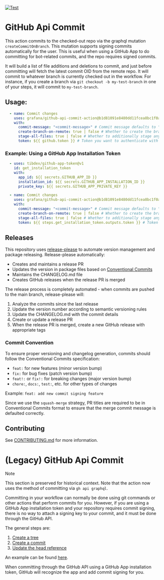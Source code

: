 [![Test](https://github.com/grafana/github-api-commit-action/actions/workflows/test.yml/badge.svg)](https://github.com/grafana/github-api-commit-action/actions/workflows/test.yml)

[//]: # (THIS README FILE IS GENERATED FROM docs/README.tmpl any updates should be done there)

# GitHub Api Commit

This action commits to the checked-out repo via the graphql mutation `createCommitOnBranch`. This mutation supports
signing commits automatically for the user. This is useful when using a GitHub App to do committing for bot-related
 commits, and the repo requires signed commits.

It will build a list of file additions and deletions to commit, and just before committing will fetch the latest
commit OID from the remote repo. It will commit to whatever branch is currently checked out in the workflow. For
instance, if you create a branch via `git checkout -b my-test-branch` in one of your steps, it will commit to 
`my-test-branch`.

## Usage:

```yaml
  - name: Commit changes
    uses: grafana/github-api-commit-action@b1d81091e8480dd11fcea8bc1f0ab977a0376ca5 # v1.0.0
    with:
      commit-message: "<commit-message>" # Commit message defaults to "Commit performed by grafana/github-api-commit-action"
      create-branch-on-remote: true | false # Whether to create the branch on the remote if it doesn't exist: Defaults to false
      stage-all-files: true | false # Whether to additionally stage any changed files in the checkout. Defaults to false
      token: ${{ github.token }} # Token you want to authenticate with
```

### Example: Using a GitHub App Installation Token

```yaml
  - uses: tibdex/github-app-token@v1
    id: get_installation_token
    with:
      app_id: ${{ secrets.GITHUB_APP_ID }}
      installation_id: ${{ secrets.GITHUB_APP_INSTALLATION_ID }}
      private_key: ${{ secrets.GITHUB_APP_PRIVATE_KEY }}

  - name: Commit changes
    uses: grafana/github-api-commit-action@b1d81091e8480dd11fcea8bc1f0ab977a0376ca5 # v1.0.0
    with:
      commit-message: "<commit-message>" # Commit message defaults to "Commit performed by grafana/github-api-commit-action"
      create-branch-on-remote: true | false # Whether to create the branch on the remote if it doesn't exist already: Defaults to false
      stage-all-files: true | false # Whether to additionally stage any changed files in the checkout. Defaults to false
      token: ${{ steps.get_installation_token.outputs.token }} # Token you want to authenticate with
```

## Releases

This repository uses [release-please](https://github.com/googleapis/release-please) to automate version management and
package releasing. Release-please automatically:

- Creates and maintains a release PR
- Updates the version in package files based on [Conventional Commits](https://www.conventionalcommits.org/)
- Maintains the CHANGELOG.md file
- Creates GitHub releases when the release PR is merged

The release process is completely automated - when commits are pushed to the main branch, release-please will:
1. Analyze the commits since the last release
2. Update the version number according to semantic versioning rules
3. Update the CHANGELOG.md with the commit details
4. Create or update a release PR
5. When the release PR is merged, create a new GitHub release with appropriate tags

### Commit Convention

To ensure proper versioning and changelog generation, commits should follow the Conventional Commits specification:

- `feat:` for new features (minor version bump)
- `fix:` for bug fixes (patch version bump)
- `feat!:` or `fix!:` for breaking changes (major version bump)
- `chore:`, `docs:`, `test:`, etc. for other types of changes

Example: `feat: add new commit signing feature`

Since we use the `squash-merge` strategy, PR titles are required to be in Conventional Commits format to ensure that the
merge commit message is defaulted correctly.

## Contributing

See [CONTRIBUTING.md](CONTRIBUTING.md) for more information.

# (Legacy) GitHub Api Commit

> [!NOTE]
> This section is preserved for historical context. Note that the action now uses the method of committing via
> `gh api graphql`.

Committing in your workflow can normally be done using git commands or other actions that perform commits for you.
However, if you are using a GitHub App installation token and your repository requires commit signing, there is no way
to attach a signing key to your commit, and it must be done through the GitHub API.

The general steps are:

1. [Create a tree](https://docs.github.com/en/rest/git/trees?apiVersion=2022-11-28#create-a-tree)
2. [Create a commit](https://docs.github.com/en/rest/git/commits?apiVersion=2022-11-28#create-a-commit)
3. [Update the head reference](https://docs.github.com/en/rest/git/refs?apiVersion=2022-11-28#update-a-reference)

An example can be found [here](https://github.com/orgs/community/discussions/50055).

When committing through the GitHub API using a GitHub App installation token, GitHub will recognize the app and add
commit signing for you.